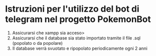<div>
  <h1>Istruzioni per l'utilizzo del bot di telegram nel progetto PokemonBot
  </h1>

  <ol>
    <li>Assicurarsi che xampp sia acceso></li>
    <li>Assicurarsi che il database sia stato importato tramite il file .sql (popolato o da popolare)</li>
    <li>Il database verrà svuotato e ripopolato periodicamente ogni 2 anni</li>
  </ol>
</div>
